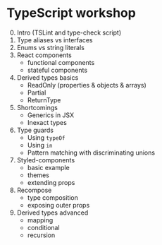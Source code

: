 # TypeScript workshop

0. Intro (TSLint and type-check script)
1. Type aliases vs interfaces
2. Enums vs string literals
3. React components
   * functional components
   * stateful components
4. Derived types basics
   * ReadOnly (properties & objects & arrays)
   * Partial
   * ReturnType
5. Shortcomings  
   * Generics in JSX
   * Inexact types
6. Type guards
   * Using `typeOf`
   * Using `in`
   * Pattern matching with discriminating unions
7. Styled-components
   * basic example
   * themes
   * extending props
8. Recompose
   * type composition
   * exposing outer props
9. Derived types advanced
   * mapping
   * conditional
   * recursion
